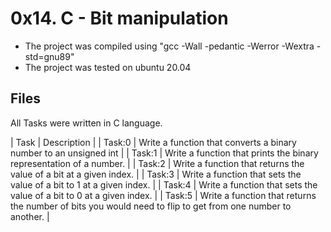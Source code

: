 # 0x14. C - Bit manipulation
* The project was compiled using "gcc -Wall -pedantic -Werror -Wextra -std=gnu89"
* The project was tested on ubuntu 20.04

## Files
All Tasks were written in C language.

| Task | Description |
| Task:0 | Write a function that converts a binary number to an unsigned int |
| Task:1 | Write a function that prints the binary representation of a number. |
| Task:2 | Write a function that returns the value of a bit at a given index. |
| Task:3 | Write a function that sets the value of a bit to 1 at a given index. |
| Task:4 | Write a function that sets the value of a bit to 0 at a given index. |
| Task:5 | Write a function that returns the number of bits you would need to flip to get from one number to another. |

